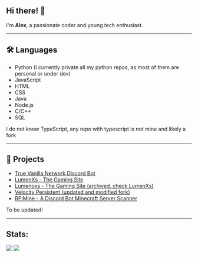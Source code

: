 ## Hi there! 👋

I'm **Alex**, a passionate coder and young tech enthusiast.

---
## 🛠️ Languages
- Python (I currently private all my python repos, as most of them are personal or under dev)
- JavaScript
- HTML
- CSS
- Java
- Node.js
- C/C++
- SQL

I do not know TypeScript, any repo with typescript is not mine and likely a fork

---
## 🚀 Projects
- [True Vanilla Network Discord Bot](https://github.com/lumenoxs/DISCORDBOT)
- [LumenXs - The Gaming Site](https://github.com/lumenoxs/lumenxs)
- [Lumenoxs - The Gaming Site (archived, check LumenXs)](https://github.com/lumenoxs/Lumenoxs-Gaming-Site)
- [Velocity Persistent (updated and modified fork)](https://github.com/lumenoxs/VelocityPersistent)
- [RPiMine - A Discord Bot Minecraft Server Scanner](https://github.com/lumenoxs/RPiMine)

To be updated!

---
## Stats:
![](https://github-readme-stats.vercel.app/api/top-langs/?username=lumenoxs&theme=transparent&layout=donut&langs_count=20&size_weight=0.7&count_weight=0.3)
![](https://github-readme-stats.vercel.app/api?username=lumenoxs&show_icons=true&theme=transparent&include_all_commits=true&count_private=true&hide=issues)
